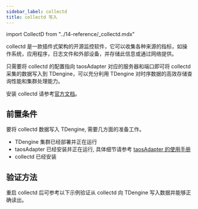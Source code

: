 ```yaml
---
sidebar_label: collectd
title: collectd 写入
---
```


import CollectD from "../14-reference/_collectd.mdx"

collectd 是一款插件式架构的开源监控软件，它可以收集各种来源的指标，如操作系统，应用程序，日志文件和外部设备，并存储此信息或通过网络提供。

只需要将 collectd 的配置指向 taosAdapter 对应的服务器和端口即可将 collectd 采集的数据写入到 TDengine，可以充分利用 TDengine 对时序数据的高效存储查询性能和集群处理能力。

安装 collectd 请参考[官方文档](https://collectd.org/download.shtml)。

## 前置条件

要将 collectd 数据写入 TDengine, 需要几方面的准备工作。
- TDengine 集群已经部署并正在运行
- taosAdapter 已经安装并正在运行, 具体细节请参考 [taosAdapter 的使用手册](/reference/taosadapter)
- collectd 已经安装

<CollectD />

## 验证方法

重启 collectd 后可参考以下示例验证从 collectd 向 TDengine 写入数据并能够正确读出。

